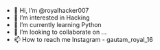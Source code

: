 - 👋 Hi, I’m @royalhacker007
- 👀 I’m interested in Hacking
- 🌱 I’m currently learning Python
- 💞️ I’m looking to collaborate on ...
- 📫 How to reach me Instagram - gautam_royal_16

<!---
royalhacker007/royalhacker007 is a ✨ special ✨ repository because its `README.md` (this file) appears on your GitHub profile.
You can click the Preview link to take a look at your changes.
--->

